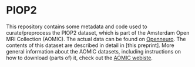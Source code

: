 # PIOP2
This repository contains some metadata and code used to curate/preprocess the PIOP2 dataset, which is part of the Amsterdam Open MRI Collection (AOMIC). The actual data can be found on [Openneuro](https://openneuro.org/datasets/ds002790). The contents of this dataset are described in detail in [this preprint]. More general information about the AOMIC datasets, including instructions on how to download (parts of) it, check out the [AOMIC webiste](https://nilab-uva.github.io/AOMIC.github.io/).
